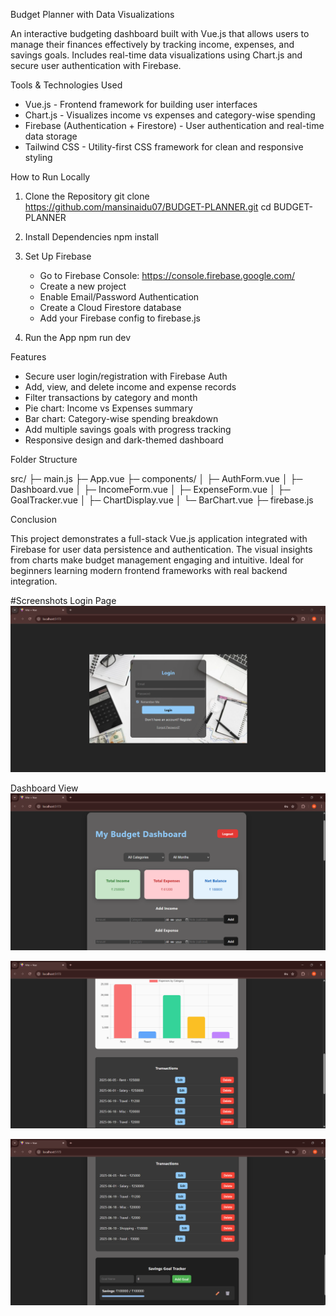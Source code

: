 Budget Planner with Data Visualizations

An interactive budgeting dashboard built with Vue.js that allows users to manage their finances effectively by tracking income, expenses, and savings goals. Includes real-time data visualizations using Chart.js and secure user authentication with Firebase.

Tools & Technologies Used

- Vue.js - Frontend framework for building user interfaces
- Chart.js - Visualizes income vs expenses and category-wise spending
- Firebase (Authentication + Firestore) - User authentication and real-time data storage
- Tailwind CSS - Utility-first CSS framework for clean and responsive styling

How to Run Locally

1. Clone the Repository
   git clone https://github.com/mansinaidu07/BUDGET-PLANNER.git
   cd BUDGET-PLANNER

2. Install Dependencies
   npm install

3. Set Up Firebase
   - Go to Firebase Console: https://console.firebase.google.com/
   - Create a new project
   - Enable Email/Password Authentication
   - Create a Cloud Firestore database
   - Add your Firebase config to firebase.js

4. Run the App
   npm run dev

Features

- Secure user login/registration with Firebase Auth
- Add, view, and delete income and expense records
- Filter transactions by category and month
- Pie chart: Income vs Expenses summary
- Bar chart: Category-wise spending breakdown
- Add multiple savings goals with progress tracking
- Responsive design and dark-themed dashboard

Folder Structure

src/
├─ main.js
├─ App.vue
├─ components/
│  ├─ AuthForm.vue
│  ├─ Dashboard.vue
│  ├─ IncomeForm.vue
│  ├─ ExpenseForm.vue
│  ├─ GoalTracker.vue
│  ├─ ChartDisplay.vue
│  └─ BarChart.vue
├─ firebase.js

Conclusion

This project demonstrates a full-stack Vue.js application integrated with Firebase for user data persistence and authentication. The visual insights from charts make budget management engaging and intuitive. Ideal for beginners learning modern frontend frameworks with real backend integration.

#Screenshots
Login Page
![Login Page](src/assets/loginpage.png)

Dashboard View
![Dashboard 1](src/assets/dashboard1.png)

![Dashboard 2](src/assets/dashboard2.png)

![Dashboard 3](src/assets/dashboard3.png)
